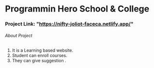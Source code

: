 # Programmin Hero School & College

### Project Link: "https://nifty-joliot-faceca.netlify.app/"

###### About Project

1.  It is a Learning based website.
2.  Student can enroll courses.
3.  They can give suggestion .
